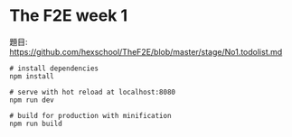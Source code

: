 # The F2E week 1
題目: https://github.com/hexschool/TheF2E/blob/master/stage/No1.todolist.md

```
# install dependencies
npm install

# serve with hot reload at localhost:8080
npm run dev

# build for production with minification
npm run build
```
